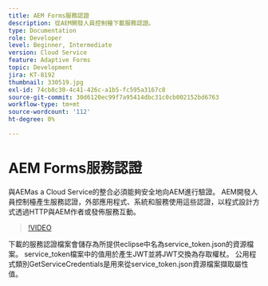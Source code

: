 ```yaml
---
title: AEM Forms服務認證
description: 從AEM開發人員控制檯下載服務認證。
type: Documentation
role: Developer
level: Beginner, Intermediate
version: Cloud Service
feature: Adaptive Forms
topic: Development
jira: KT-8192
thumbnail: 330519.jpg
exl-id: 74cb8c30-4c41-426c-a1b5-fc595a3167c8
source-git-commit: 30d6120ec99f7a95414dbc31c0cb002152bd6763
workflow-type: tm+mt
source-wordcount: '112'
ht-degree: 0%

---
```


# AEM Forms服務認證

與AEMas a Cloud Service的整合必須能夠安全地向AEM進行驗證。 AEM開發人員控制檯產生服務認證，外部應用程式、系統和服務使用這些認證，以程式設計方式透過HTTP與AEM作者或發佈服務互動。

>[!VIDEO](https://video.tv.adobe.com/v/330519?quality=12&learn=on)

下載的服務認證檔案會儲存為所提供eclipse中名為service_token.json的資源檔案。 service_token檔案中的值用於產生JWT並將JWT交換為存取權杖。 公用程式類別GetServiceCredentials是用來從service_token.json資源檔案擷取屬性值。
